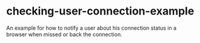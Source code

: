 # checking-user-connection-example
An example for how to notify a user about his connection status in a browser when missed or back the connection. 
